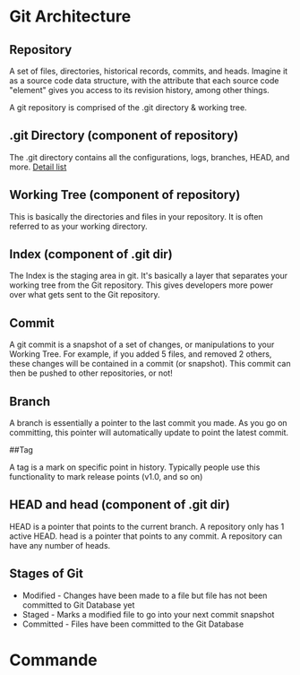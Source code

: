 # Git Architecture

## Repository

A set of files, directories, historical records, commits, and heads. Imagine it as a source code data structure, with the attribute that each source code "element" gives you access to its revision history, among other things.

A git repository is comprised of the .git directory & working tree.

## .git Directory (component of repository)

The .git directory contains all the configurations, logs, branches, HEAD, and more.  [Detail list](https://gitready.com/advanced/2009/03/23/whats-inside-your-git-directory.html)

## Working Tree (component of repository)

This is basically the directories and files in your repository. It is often referred to as your working directory.

## Index (component of .git dir)

The Index is the staging area in git. It's basically a layer that separates your working tree from the Git repository. This gives developers more power over what gets sent to the Git repository.

## Commit

A git commit is a snapshot of a set of changes, or manipulations to your Working Tree. For example, if you added 5 files, and removed 2 others, these changes will be contained in a commit (or snapshot). This commit can then be pushed to other repositories, or not!

## Branch

A branch is essentially a pointer to the last commit you made. As you go on committing, this pointer will automatically update to point the latest commit.

##Tag

A tag is a mark on specific point in history. Typically people use this functionality to mark release points (v1.0, and so on)

## HEAD and head (component of .git dir)

HEAD is a pointer that points to the current branch. A repository only has 1 active HEAD. head is a pointer that points to any commit. A repository can have any number of heads.

## Stages of Git

 * Modified - Changes have been made to a file but file has not been committed to Git Database yet
 * Staged - Marks a modified file to go into your next commit snapshot
 * Committed - Files have been committed to the Git Database

# Commande
